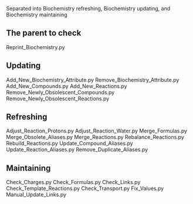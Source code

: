 Separated into Biochemistry refreshing, Biochemistry updating, and Biochemistry maintaining

## The parent to check
Reprint_Biochemistry.py

## Updating 
Add_New_Biochemistry_Attribute.py
Remove_Biochemistry_Attribute.py
Add_New_Compounds.py
Add_New_Reactions.py
Remove_Newly_Obsolescent_Compounds.py
Remove_Newly_Obsolescent_Reactions.py

## Refreshing
Adjust_Reaction_Protons.py
Adjust_Reaction_Water.py
Merge_Formulas.py
Merge_Obsolete_Aliases.py
Merge_Reactions.py
Rebalance_Reactions.py
Rebuild_Reactions.py
Update_Compound_Aliases.py
Update_Reaction_Aliases.py
Remove_Duplicate_Aliases.py

## Maintaining
Check_Charges.py
Check_Formulas.py
Check_Links.py
Check_Template_Reactions.py
Check_Transport.py
Fix_Values.py
Manual_Update_Links.py